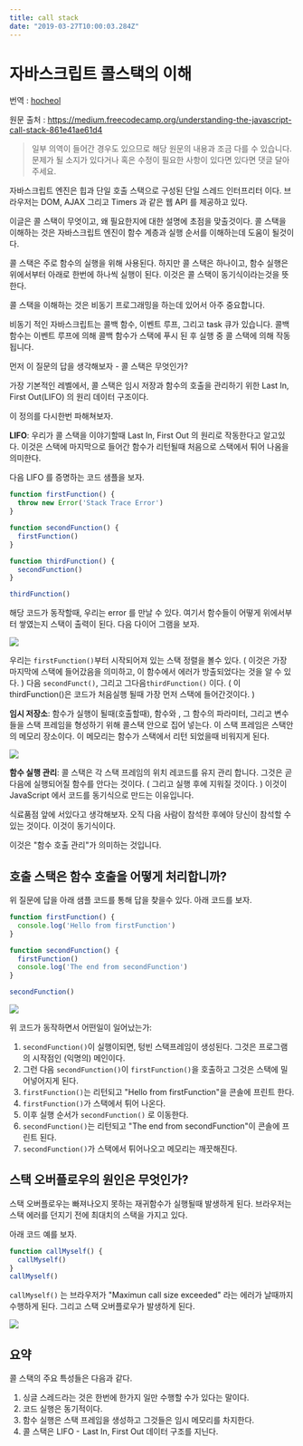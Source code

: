 ```yaml
---
title: call stack
date: "2019-03-27T10:00:03.284Z"
---
```


# 자바스크립트 콜스택의 이해

번역 : [hocheol](https://github.com/chchoing88)

원문 출처 : https://medium.freecodecamp.org/understanding-the-javascript-call-stack-861e41ae61d4

> 일부 의역이 들어간 경우도 있으므로 해당 원문의 내용과 조금 다를 수 있습니다. 문제가 될 소지가 있다거나 혹은 수정이 필요한 사항이 있다면 있다면 댓글 달아 주세요.

자바스크립트 엔진은 힙과 단일 호출 스택으로 구성된 단일 스레드 인터프리터 이다. 브라우저는 DOM, AJAX 그리고 Timers 과 같은 웹 API 를 제공하고 있다.

이글은 콜 스택이 무엇이고, 왜 필요한지에 대한 설명에 초점을 맞출것이다.
콜 스택을 이해하는 것은 자바스크립트 엔진이 함수 계층과 실행 순서를 이해하는데 도움이 될것이다.

콜 스택은 주로 함수의 실행을 위해 사용된다. 하지만 콜 스택은 하나이고, 함수 실행은 위에서부터 아래로 한번에 하나씩 실행이 된다. 이것은 콜 스택이 동기식이라는것을 뜻한다.

콜 스택을 이해하는 것은 비동기 프로그래밍을 하는데 있어서 아주 중요합니다.

비동기 적인 자바스크립트는 콜백 함수, 이벤트 루프, 그리고 task 큐가 있습니다. 콜백 함수는 이벤트 루프에 의해 콜백 함수가 스택에 푸시 된 후 실행 중 콜 스택에 의해 작동됩니다.

먼저 이 질문의 답을 생각해보자 - 콜 스택은 무엇인가?

가장 기본적인 레벨에서, 콜 스택은 임시 저장과 함수의 호출을 관리하기 위한 Last In, First Out(LIFO) 의 원리 데이터 구조이다.

이 정의를 다시한번 파해쳐보자.

**LIFO**: 우리가 콜 스택을 이야기할때 Last In, First Out 의 원리로 작동한다고 알고있다. 이것은 스택에 마지막으로 들어간 함수가 리턴될때 처음으로 스택에서 튀어 나옴을 의미한다.

다음 LIFO 를 증명하는 코드 샘플을 보자.

```javascript
function firstFunction() {
  throw new Error('Stack Trace Error')
}

function secondFunction() {
  firstFunction()
}

function thirdFunction() {
  secondFunction()
}

thirdFunction()
```

해당 코드가 동작할때, 우리는 error 를 만날 수 있다. 여기서 함수들이 어떻게 위에서부터 쌓였는지 스택이 출력이 된다. 다음 다이어 그램을 보자.

![](https://cdn-images-1.medium.com/max/1600/1*LIuELJ2RTtwWExRWGdu_Hw.png)

우리는 `firstFunction()`부터 시작되어져 있는 스택 정렬을 볼수 있다. ( 이것은 가장 마지막에 스택에 들어갔음을 의미하고, 이 함수에서 에러가 방출되었다는 것을 알 수 있다. ) 다음 `secondFunct()`, 그리고 그다음`thirdFunction()` 이다. ( 이 thirdFunction()은 코드가 처음실행 될때 가장 먼저 스택에 들어간것이다. )

**임시 저장소**: 함수가 실행이 될때(호출할때), 함수와 , 그 함수의 파라미터, 그리고 변수들을 스택 프레임을 형성하기 위해 콜스택 안으로 집어 넣는다.
이 스택 프레임은 스택안의 메모리 장소이다. 이 메모리는 함수가 스택에서 리턴 되었을때 비워지게 된다.

![](https://cdn-images-1.medium.com/max/1600/1*PPkrowy4n_Pyehb_NdhLrg.png)

**함수 실행 관리**: 콜 스택은 각 스택 프레임의 위치 레코드를 유지 관리 합니다. 그것은 곧 다음에 실행되어질 함수를 안다는 것이다. ( 그리고 실행 후에 지워질 것이다. ) 이것이 JavaScript 에서 코드를 동기식으로 만드는 이유입니다.

식료품점 앞에 서있다고 생각해보자. 오직 다음 사람이 참석한 후에야 당신이 참석할 수 있는 것이다. 이것이 동기식이다.

이것은 "함수 호출 관리"가 의미하는 것입니다.

## 호출 스택은 함수 호출을 어떻게 처리합니까?

위 질문에 답을 아래 샘플 코드를 통해 답을 찾을수 있다. 아래 코드를 보자.

```javascript
function firstFunction() {
  console.log('Hello from firstFunction')
}

function secondFunction() {
  firstFunction()
  console.log('The end from secondFunction')
}

secondFunction()
```

![](https://cdn-images-1.medium.com/max/1600/1*9iSkoJoXM0Ok8iQ5mOHl5Q.png)

위 코드가 동작하면서 어떤일이 일어났는가:

1. `secondFunction()`이 실행이되면, 텅빈 스택프레임이 생성된다. 그것은 프로그램의 시작점인 (익명의) 메인이다.
2. 그런 다음 `secondFunction()`이 `firstFunction()`을 호출하고 그것은 스택에 밀어넣어지게 된다.
3. `firstFunction()`는 리턴되고 "Hello from firstFunction"을 콘솔에 프린트 한다.
4. `firstFunction()`가 스택에서 튀어 나온다.
5. 이후 실행 순서가 `secondFunction()` 로 이동한다.
6. `secondFunction()`는 리턴되고 "The end from secondFunction"이 콘솔에 프린트 된다.
7. `secondFunction()`가 스택에서 튀어나오고 메모리는 깨끗해진다.

## 스택 오버플로우의 원인은 무엇인가?

스택 오버플로우는 빠져나오지 못하는 재귀함수가 실행될때 발생하게 된다.
브라우저는 스택 에러를 던지기 전에 최대치의 스택을 가지고 있다.

아래 코드 예를 보자.

```javascript
function callMyself() {
  callMyself()
}
callMyself()
```

`callMyself()` 는 브라우저가 "Maximun call size exceeded" 라는 에러가 날때까지 수행하게 된다. 그리고 스택 오버플로우가 발생하게 된다.

![](https://cdn-images-1.medium.com/max/800/1*JFRlgLp2uvbdVrh7WdmMrQ.png)

## 요약

콜 스택의 주요 특성들은 다음과 같다.

1. 싱글 스레드라는 것은 한번에 한가지 일만 수행할 수가 있다는 말이다.
2. 코드 실행은 동기적이다.
3. 함수 실행은 스택 프레임을 생성하고 그것들은 임시 메모리를 차지한다.
4. 콜 스택은 LIFO -  Last In, First Out 데이터 구조를 지닌다.
